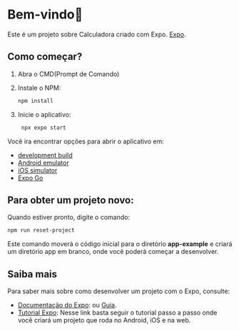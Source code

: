 # Bem-vindo👋

Este é um projeto sobre Calculadora criado com Expo. [Expo](https://expo.dev).

## Como começar?

1. Abra o CMD(Prompt de Comando)

2. Instale o NPM:

   ```bash
   npm install
   ```

3. Inicie o aplicativo:

   ```bash
    npx expo start
   ```

Você ira encontrar opções para abrir o aplicativo em:

- [development build](https://docs.expo.dev/develop/development-builds/introduction/)
- [Android emulator](https://docs.expo.dev/workflow/android-studio-emulator/)
- [iOS simulator](https://docs.expo.dev/workflow/ios-simulator/)
- [Expo Go](https://expo.dev/go)
  
## Para obter um projeto novo:

Quando estiver pronto, digite o comando:

```bash
npm run reset-project
```
Este comando moverá o código inicial para o diretório **app-example** e criará um diretório app em branco, onde você poderá começar a desenvolver.

## Saiba mais 

Para saber mais sobre como desenvolver um projeto com o Expo, consulte:

- [Documentação do Expo](https://docs.expo.dev/): ou [Guia](https://docs.expo.dev/guides).
- [Tutorial Expo](https://docs.expo.dev/tutorial/introduction/): Nesse link basta seguir o tutorial passo a passo onde você criará um projeto que roda no Android, iOS e na web.
